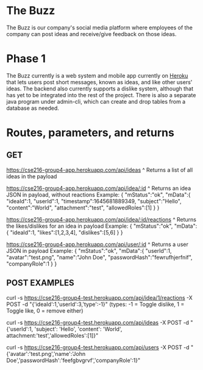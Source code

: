 # The Buzz
The Buzz is our company's social media platform where employees of the company can post ideas and receive/give feedback on those ideas.

# Phase 1
The Buzz currently is a web system and mobile app currently on [Heroku](https://cse216-group4-app.herokuapp.com/) that lets users post short messages, known as ideas, and like other users' ideas.
The backend also currently supports a dislike system, although that has yet to be integrated into the rest of the project.
There is also a separate java program under admin-cli, which can create and drop tables from a database as needed.

# Routes, parameters, and returns
## GET
https://cse216-group4-app.herokuapp.com/api/ideas
^ Returns a list of all ideas in the payload

https://cse216-group4-app.herokuapp.com/api/idea/:id
^ Returns an idea JSON in payload, without reactions
Example:
{
    "mStatus":"ok",
    "mData":{
        "ideaId":1,
        "userId":1,
        "timestamp":1645681889349,
        "subject":"Hello",
        "content":"World",
        "attachment":"test",
        "allowedRoles":[1]
    }
}

https://cse216-group4-app.herokuapp.com/api/idea/:id/reactions
^ Returns the likes/dislikes for an idea in payload
Example:
{
    "mStatus":"ok",
    "mData":{
        "ideaId":1,
        "likes":[1,2,3,4],
        "dislikes":[5,6]
    }
}

https://cse216-group4-app.herokuapp.com/api/user/:id
^ Returns a user JSON in payload
Example:
{
    "mStatus":"ok",
    "mData":{
        "userId":1,
        "avatar":"test.png",
        "name":"John Doe",
        "passwordHash":"fewrufhjerfnif",
        "companyRole":1
    }
}

## POST EXAMPLES
curl -s https://cse216-group4-test.herokuapp.com/api/idea/1/reactions -X POST -d "{'ideaId':1,'userId':3,'type':-1}" (types: -1 = Toggle dislike, 1 = Toggle like, 0 = remove either)



curl -s https://cse216-group4-test.herokuapp.com/api/ideas -X POST -d "{'userId':1, 'subject': 'Hello', 'content': 'World', attachment:'test','allowedRoles':[1]}"

curl -s https://cse216-group4-test.herokuapp.com/api/users -X POST -d "{'avatar':'test.png','name':'John Doe','passwordHash':'feefgbvgrvf','companyRole':1}"
